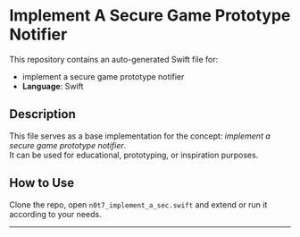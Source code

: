 # Implement A Secure Game Prototype Notifier

This repository contains an auto-generated Swift file for:

- implement a secure game prototype notifier
- **Language**: Swift

## Description

This file serves as a base implementation for the concept: *implement a secure game prototype notifier*.  
It can be used for educational, prototyping, or inspiration purposes.

## How to Use

Clone the repo, open `n0t7_implement_a_sec.swift` and extend or run it according to your needs.

---


